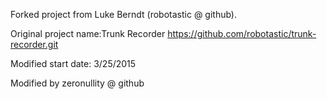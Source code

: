 


Forked project from Luke Berndt (robotastic @ github).

Original project name:Trunk Recorder   https://github.com/robotastic/trunk-recorder.git

Modified start date: 3/25/2015

Modified by zeronullity @ github
